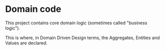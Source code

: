 # Domain code

This project contains core domain logic (sometimes called "business logic").

This is where, in Domain Driven Design terms, the Aggregates, Entities and
Values are declared.
